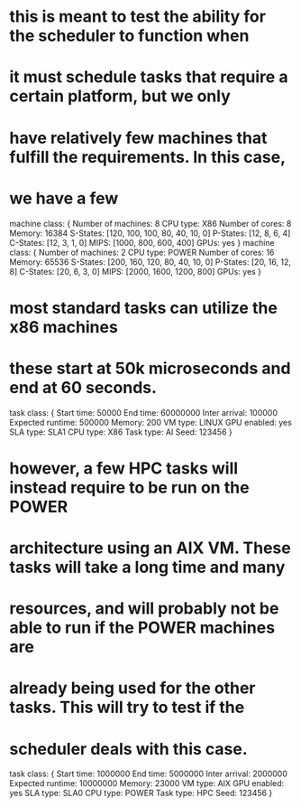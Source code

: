 # this is meant to test the ability for the scheduler to function when
# it must schedule tasks that require a certain platform, but we only
# have relatively few machines that fulfill the requirements. In this case,
# we have a few
machine class:
{
        Number of machines: 8
        CPU type: X86
        Number of cores: 8
        Memory: 16384
        S-States: [120, 100, 100, 80, 40, 10, 0]
        P-States: [12, 8, 6, 4]
        C-States: [12, 3, 1, 0]
        MIPS: [1000, 800, 600, 400]
        GPUs: yes
}
machine class:
{
        Number of machines: 2
        CPU type: POWER
        Number of cores: 16
        Memory: 65536
        S-States: [200, 160, 120, 80, 40, 10, 0]
        P-States: [20, 16, 12, 8]
        C-States: [20, 6, 3, 0]
        MIPS: [2000, 1600, 1200, 800]
        GPUs: yes
}

# most standard tasks can utilize the x86 machines
# these start at 50k microseconds and end at 60 seconds.
task class:
{
        Start time: 50000
        End time: 60000000
        Inter arrival: 100000 
        Expected runtime: 500000
        Memory: 200
        VM type: LINUX
        GPU enabled: yes
        SLA type: SLA1
        CPU type: X86
        Task type: AI
        Seed: 123456
}

# however, a few HPC tasks will instead require to be run on the POWER
# architecture using an AIX VM. These tasks will take a long time and many
# resources, and will probably not be able to run if the POWER machines are
# already being used for the other tasks. This will try to test if the 
# scheduler deals with this case.
task class:
{
        Start time: 1000000
        End time: 5000000
        Inter arrival: 2000000
        Expected runtime: 10000000
        Memory: 23000
        VM type: AIX
        GPU enabled: yes
        SLA type: SLA0
        CPU type: POWER
        Task type: HPC
        Seed: 123456
}